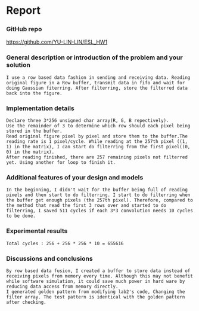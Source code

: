 # Report

### GitHub repo

https://github.com/YU-LIN-LIN/ESL_HW1

### General description or introduction of the problem and your solution
	I use a row based data fashion in sending and receiving data. Reading original figure in a Row buffer, transmit data in fifo and wait for doing Gaussian fiterring. After filterring, store the filterred data back into the figure.
### Implementation details
	Declare three 3*256 unsigned char array(R, G, B repectively).
	Use the remainder of 3 to determine which row should each pixel being stored in the buffer.
	Read original figure pixel by pixel and store them to the buffer.The reading rate is 1 pixel/cycle. While reading at the 257th pixel ((1, 1) in the matrix), I can start do filterring from the first pixel((0, 0) in the matrix).
	After reading finished, there are 257 remaining pixels not filterred yet. Using another for loop to finish it.	
### Additional features of your design and models
	In the beginning, I didn't wait for the buffer being full of reading pixels and then start to do filterring. I start to do filterring when the buffer get enough pixels (the 257th pixel). Therefore, compared to the method that read the first 3 rows over and started to do filterring, I saved 511 cycles if each 3*3 convolution needs 10 cycles to be done.
### Experimental results
	Total cycles : 256 + 256 * 256 * 10 = 655616
### Discussions and conclusions
	By row based data fusion, I created a buffer to store data instead of receiving pixels from memory every time. Although this may not benefit while software simulation, it could save much power in hard ware by reducing data access from memory directly.
	I generated golden pattern from modifying lab2's code, Changing the filter array. The test pattern is identical with the golden pattern after checking.




